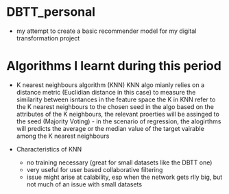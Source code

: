# DBTT_personal
- my attempt to create a basic recommender model for my digital transformation project

# Algorithms I learnt during this period 

- K nearest neighbours algorithm (KNN)
    KNN algo mianly relies on a distance metric (Euclidian distance in this case) to measure the similarity between isntances in the feature space
    the K in KNN refer to the K nearest neighbours to the chosen seed in the algo
    based on the attributes of the K neighbours, the relevant proerties will be assinged to the seed (Majority Voting)
        - in the scenario of regression, the alogirthms will predicts the average or the median value of the target vairable among the K nearest neighbours 

- Characteristics of KNN 
    - no training necessary (great for small datasets like the DBTT one)
    - very useful for user based collaborative filtering
    - issue might arise at calability, esp when the network gets rlly big, but not much of an issue with small datasets
